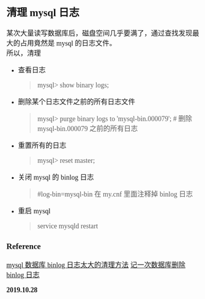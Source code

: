 <font size=4 face='楷体'>

## 清理 mysql 日志

某次大量读写数据库后，磁盘空间几乎要满了，通过查找发现最大的占用竟然是 mysql 的日志文件。  
所以，清理

- 查看日志
  > mysql> show binary logs;
- 删除某个日志文件之前的所有日志文件
  > mysql> purge binary logs to 'mysql-bin.000079'; # 删除 mysql-bin.000079 之前的所有日志
- 重置所有的日志
  > mysql> reset master;
- 关闭 mysql 的 binlog 日志
  > #log-bin=mysql-bin 在 my.cnf 里面注释掉 binlog 日志
- 重启 mysql
  > service mysqld restart

### Reference

[mysql 数据库 binlog 日志太大的清理方法](https://blog.csdn.net/fkew2009/article/details/83502152)
[记一次数据库删除 binlog 日志](https://www.jianshu.com/p/c4042338c472)

**2019.10.28**
